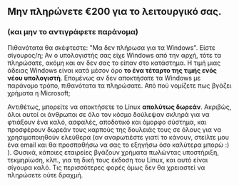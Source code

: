 <?php require("../../entete.php"); ?> <?php require("../../base.php"); ?> <?php require("../../fonctions.php"); ?>

<div id="corps">

<h2>Μην πληρώνετε €200 για το λειτουργικό σας.</h2>

<h3>(και μην το αντιγράφετε παράνομα)</h3>

<p>Πιθανότατα θα σκέφτεστε: "Μα δεν πλήρωσα για τα Windows". Είστε σίγουρος/η;
Αν ο υπολογιστής σας είχε Windows από την αρχή, τότε τα πληρώσατε, ακόμη και αν 
δεν σας το είπαν στο κατάστημα. Η τιμή μιας άδειας Windows είναι κατά μέσον όρο
<b>το ένα τέταρτο της τιμής ενός νέου υπολογιστή</b>. Επομένως αν δεν αποκτήσατε
τα Windows με παράνομο τρόπο, πιθανότατα τα πληρώσατε. Από πού νομίζετε πως βγάζει
χρήματα η Microsoft;</p>

<p>Αντιθέτως, μπορείτε να αποκτήσετε το Linux <b>απολύτως δωρεάν</b>. Ακριβώς, όλοι
αυτοί οι άνθρωποι σε όλο τον κόσμο δούλεψαν σκληρά για να φτιάξουν ένα καλό, ασφαλές,
αποδοτικό και όμορφο σύστημα, και προσφέρουν δωρεάν τους καρπούς της δουλειάς τους
σε όλους για να χρησιμοποιηθούν ελεύθερα (αν αναρωτιέστε γιατί το κάνουν, στείλτε μου
ένα email και θα προσπαθήσω να σας το εξηγήσω όσο καλύτερα μπορώ :) ). Φυσικά, 
κάποιες εταιρείες βγάζουν χρήματα πωλώντας υποστήριξη, τεκμηρίωση, κλπ., για τη
δική τους έκδοση του Linux, και αυτό είναι σίγουρα καλό. Τις περισσότερες φορές όμως
δεν θα χρειαστεί να πληρώσετε ούτε δραχμή.</p>

</div>
</body>
</html>
